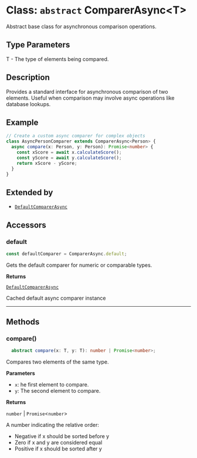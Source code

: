 <!-- markdownlint-disable MD036 -->

# Class: `abstract` ComparerAsync\<T\>

Abstract base class for asynchronous comparison operations.

## Type Parameters

T - The type of elements being compared.

## Description

Provides a standard interface for asynchronous comparison of two elements.
Useful when comparison may involve async operations like database lookups.

## Example

```typescript
// Create a custom async comparer for complex objects
class AsyncPersonComparer extends ComparerAsync<Person> {
  async compare(x: Person, y: Person): Promise<number> {
    const xScore = await x.calculateScore();
    const yScore = await y.calculateScore();
    return xScore - yScore;
  }
}
```

## Extended by

- [`DefaultComparerAsync`](DefaultComparerAsync.md)

## Accessors

### default

```typescript
const defaultComparer = ComparerAsync.default;
```

Gets the default comparer for numeric or comparable types.

**Returns**

[`DefaultComparerAsync`](DefaultComparerAsync.md)

Cached default async comparer instance

---

## Methods

### compare()

```typescript
  abstract compare(x: T, y: T): number | Promise<number>;
```

Compares two elements of the same type.

**Parameters**

- `x`: he first element to compare.
- `y`: The second element to compare.

**Returns**

`number` \| `Promise`\<`number`\>

A number indicating the relative order:

- Negative if x should be sorted before y
- Zero if x and y are considered equal
- Positive if x should be sorted after y
